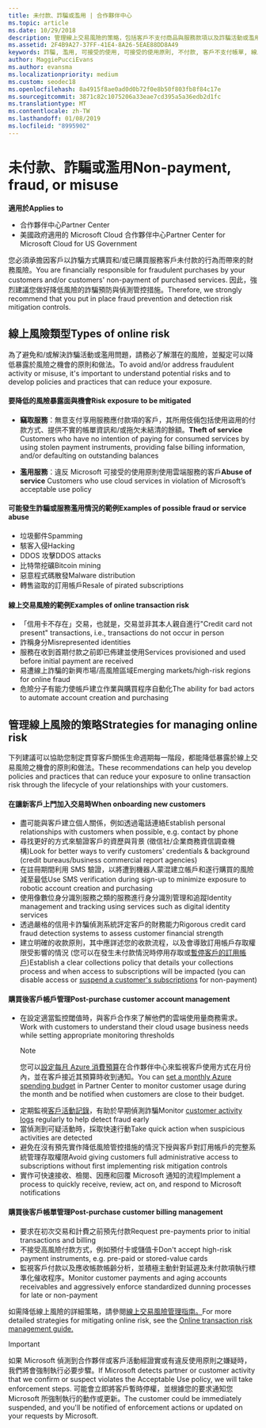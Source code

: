 ```yaml
---
title: 未付款、詐騙或濫用 | 合作夥伴中心
ms.topic: article
ms.date: 10/29/2018
description: 管理線上交易風險的策略，包括客戶不支付商品與服務款項以及詐騙活動或濫用。
ms.assetid: 2F4B9A27-37FF-41E4-8A26-5EAE88DD8A49
keywords: 詐騙, 濫用, 可接受的使用, 可接受的使用原則, 不付款, 客戶不支付帳單, 線上風險, 竊取服務, 濫用服務, 暫停訂閱,
author: MaggiePucciEvans
ms.author: evansma
ms.localizationpriority: medium
ms.custom: seodec18
ms.openlocfilehash: 8a4915f8ae0ad0d0b72f0e8b50f803fb8f84c17e
ms.sourcegitcommit: 3871c82c1075206a33eae7cd395a5a36edb2d1fc
ms.translationtype: MT
ms.contentlocale: zh-TW
ms.lasthandoff: 01/08/2019
ms.locfileid: "8995902"
---
```

# <a name="non-payment-fraud-or-misuse"></a><span data-ttu-id="1e248-104">未付款、詐騙或濫用</span><span class="sxs-lookup"><span data-stu-id="1e248-104">Non-payment, fraud, or misuse</span></span>

**<span data-ttu-id="1e248-105">適用於</span><span class="sxs-lookup"><span data-stu-id="1e248-105">Applies to</span></span>**

-  <span data-ttu-id="1e248-106">合作夥伴中心</span><span class="sxs-lookup"><span data-stu-id="1e248-106">Partner Center</span></span>
-  <span data-ttu-id="1e248-107">美國政府適用的 Microsoft Cloud 合作夥伴中心</span><span class="sxs-lookup"><span data-stu-id="1e248-107">Partner Center for Microsoft Cloud for US Government</span></span>



<span data-ttu-id="1e248-108">您必須承擔因客戶以詐騙方式購買和/或已購買服務客戶未付款的行為而帶來的財務風險。</span><span class="sxs-lookup"><span data-stu-id="1e248-108">You are financially responsible for fraudulent purchases by your customers and/or customers' non-payment of purchased services.</span></span> <span data-ttu-id="1e248-109">因此，強烈建議您做好降低風險的詐騙預防與偵測管控措施。</span><span class="sxs-lookup"><span data-stu-id="1e248-109">Therefore, we strongly recommend that you put in place fraud prevention and detection risk mitigation controls.</span></span>

## <a name="types-of-online-risk"></a><span data-ttu-id="1e248-110">線上風險類型</span><span class="sxs-lookup"><span data-stu-id="1e248-110">Types of online risk</span></span>

<span data-ttu-id="1e248-111">為了避免和/或解決詐騙活動或濫用問題，請務必了解潛在的風險，並擬定可以降低暴露於風險之機會的原則和做法。</span><span class="sxs-lookup"><span data-stu-id="1e248-111">To avoid and/or address fraudulent activity or misuse, it's important to understand potential risks and to develop policies and practices that can reduce your exposure.</span></span>

#### <a name="risk-exposure-to-be-mitigated"></a><span data-ttu-id="1e248-112">要降低的風險暴露面與機會</span><span class="sxs-lookup"><span data-stu-id="1e248-112">Risk exposure to be mitigated</span></span>

- <span data-ttu-id="1e248-113">**竊取服務**：無意支付享用服務應付款項的客戶，其所用伎倆包括使用盜用的付款方式、提供不實的帳單資訊和/或拖欠未結清的餘額。</span><span class="sxs-lookup"><span data-stu-id="1e248-113">**Theft of service** Customers who have no intention of paying for consumed services by using stolen payment instruments, providing false billing information, and/or defaulting on outstanding balances</span></span>

- <span data-ttu-id="1e248-114">**濫用服務**：違反 Microsoft 可接受的使用原則使用雲端服務的客戶</span><span class="sxs-lookup"><span data-stu-id="1e248-114">**Abuse of service** Customers who use cloud services in violation of Microsoft’s acceptable use policy</span></span>

#### <a name="examples-of-possible-fraud-or-service-abuse"></a><span data-ttu-id="1e248-115">可能發生詐騙或服務濫用情況的範例</span><span class="sxs-lookup"><span data-stu-id="1e248-115">Examples of possible fraud or service abuse</span></span>
- <span data-ttu-id="1e248-116">垃圾郵件</span><span class="sxs-lookup"><span data-stu-id="1e248-116">Spamming</span></span>
- <span data-ttu-id="1e248-117">駭客入侵</span><span class="sxs-lookup"><span data-stu-id="1e248-117">Hacking</span></span>
- <span data-ttu-id="1e248-118">DDOS 攻擊</span><span class="sxs-lookup"><span data-stu-id="1e248-118">DDOS attacks</span></span>
- <span data-ttu-id="1e248-119">比特幣挖礦</span><span class="sxs-lookup"><span data-stu-id="1e248-119">Bitcoin mining</span></span>
- <span data-ttu-id="1e248-120">惡意程式碼散發</span><span class="sxs-lookup"><span data-stu-id="1e248-120">Malware distribution</span></span>
- <span data-ttu-id="1e248-121">轉售盜取的訂用帳戶</span><span class="sxs-lookup"><span data-stu-id="1e248-121">Resale of pirated subscriptions</span></span> 

#### <a name="examples-of-online-transaction-risk"></a><span data-ttu-id="1e248-122">線上交易風險的範例</span><span class="sxs-lookup"><span data-stu-id="1e248-122">Examples of online transaction risk</span></span>
- <span data-ttu-id="1e248-123">「信用卡不存在」交易，也就是，交易並非其本人親自進行</span><span class="sxs-lookup"><span data-stu-id="1e248-123">"Credit card not present" transactions, i.e., transactions do not occur in person</span></span>
- <span data-ttu-id="1e248-124">詐稱身分</span><span class="sxs-lookup"><span data-stu-id="1e248-124">Misrepresented identities</span></span>
- <span data-ttu-id="1e248-125">服務在收到首期付款之前即已佈建並使用</span><span class="sxs-lookup"><span data-stu-id="1e248-125">Services provisioned and used before initial payment are received</span></span>
- <span data-ttu-id="1e248-126">易遭線上詐騙的新興市場/高風險區域</span><span class="sxs-lookup"><span data-stu-id="1e248-126">Emerging markets/high-risk regions for online fraud</span></span>
- <span data-ttu-id="1e248-127">危險分子有能力使帳戶建立作業與購買程序自動化</span><span class="sxs-lookup"><span data-stu-id="1e248-127">The ability for bad actors to automate account creation and purchasing</span></span>

## <a name="strategies-for-managing-online-risk"></a><span data-ttu-id="1e248-128">管理線上風險的策略</span><span class="sxs-lookup"><span data-stu-id="1e248-128">Strategies for managing online risk</span></span>

<span data-ttu-id="1e248-129">下列建議可以協助您制定貫穿客戶關係生命週期每一階段，都能降低暴露於線上交易風險之機會的原則和做法。</span><span class="sxs-lookup"><span data-stu-id="1e248-129">These recommendations can help you develop policies and practices that can reduce your exposure to online transaction risk through the lifecycle of your relationships with your customers.</span></span>  

#### <a name="when-onboarding-new-customers"></a><span data-ttu-id="1e248-130">在讓新客戶上門加入交易時</span><span class="sxs-lookup"><span data-stu-id="1e248-130">When onboarding new customers</span></span>
- <span data-ttu-id="1e248-131">盡可能與客戶建立個人關係，例如透過電話連絡</span><span class="sxs-lookup"><span data-stu-id="1e248-131">Establish personal relationships with customers when possible, e.g. contact by phone</span></span>
- <span data-ttu-id="1e248-132">尋找更好的方式來驗證客戶的資歷與背景 (徵信社/企業商務資信調查機構)</span><span class="sxs-lookup"><span data-stu-id="1e248-132">Look for better ways to verify customers' credentials & background (credit bureaus/business commercial report agencies)</span></span> 
- <span data-ttu-id="1e248-133">在註冊期間利用 SMS 驗證，以將遭到機器人蒙混建立帳戶和遂行購買的風險減至最低</span><span class="sxs-lookup"><span data-stu-id="1e248-133">Use SMS verification during sign-up to minimize exposure to robotic account creation and purchasing</span></span>
- <span data-ttu-id="1e248-134">使用像數位身分識別服務之類的服務進行身分識別管理和追蹤</span><span class="sxs-lookup"><span data-stu-id="1e248-134">Identity management and tracking using services such as digital identity services</span></span>
- <span data-ttu-id="1e248-135">透過嚴格的信用卡詐騙偵測系統評定客戶的財務能力</span><span class="sxs-lookup"><span data-stu-id="1e248-135">Rigorous credit card fraud detection systems to assess customer financial strength</span></span>
- <span data-ttu-id="1e248-136">建立明確的收款原則，其中應詳述您的收款流程，以及會導致訂用帳戶存取權限受影響的情況 (您可以在發生未付款情況時停用存取或[暫停客戶的訂用帳戶](suspend-a-subscription.md))</span><span class="sxs-lookup"><span data-stu-id="1e248-136">Establish a clear collections policy that details your collections process and when access to subscriptions will be impacted (you can disable access or [suspend a customer's subscriptions](suspend-a-subscription.md) for non-payment)</span></span>

#### <a name="post-purchase-customer-account-management"></a><span data-ttu-id="1e248-137">購買後客戶帳戶管理</span><span class="sxs-lookup"><span data-stu-id="1e248-137">Post-purchase customer account management</span></span>
- <span data-ttu-id="1e248-138">在設定適當監控閾值時，與客戶合作來了解他們的雲端使用量商務需求。</span><span class="sxs-lookup"><span data-stu-id="1e248-138">Work with customers to understand their cloud usage business needs while setting appropriate monitoring thresholds</span></span>
    > [!NOTE]  
    >  <span data-ttu-id="1e248-139">您可以[設定每月 Azure 消費預算](set-an-azure-spending-budget-for-your-customers.md)在合作夥伴中心來監視客戶使用方式在月份內，並在客戶接近其預算時收到通知。</span><span class="sxs-lookup"><span data-stu-id="1e248-139">You can [set a monthly Azure spending budget](set-an-azure-spending-budget-for-your-customers.md) in Partner Center to monitor customer usage during the month and be notified when customers are close to their budget.</span></span>
- <span data-ttu-id="1e248-140">定期監視[客戶活動記錄](activity-logs.md)，有助於早期偵測詐騙</span><span class="sxs-lookup"><span data-stu-id="1e248-140">Monitor [customer activity logs](activity-logs.md) regularly to help detect fraud early</span></span>
- <span data-ttu-id="1e248-141">當偵測到可疑活動時，採取快速行動</span><span class="sxs-lookup"><span data-stu-id="1e248-141">Take quick action when suspicious activities are detected</span></span>
- <span data-ttu-id="1e248-142">避免在沒有預先實作降低風險管控措施的情況下授與客戶對訂用帳戶的完整系統管理存取權限</span><span class="sxs-lookup"><span data-stu-id="1e248-142">Avoid giving customers full administrative access to subscriptions without first implementing risk mitigation controls</span></span>
- <span data-ttu-id="1e248-143">實作可快速接收、檢閱、因應和回覆 Microsoft 通知的流程</span><span class="sxs-lookup"><span data-stu-id="1e248-143">Implement a process to quickly receive, review, act on, and respond to Microsoft notifications</span></span>

#### <a name="post-purchase-customer-billing-management"></a><span data-ttu-id="1e248-144">購買後客戶帳單管理</span><span class="sxs-lookup"><span data-stu-id="1e248-144">Post-purchase customer billing management</span></span>
- <span data-ttu-id="1e248-145">要求在初次交易和計費之前預先付款</span><span class="sxs-lookup"><span data-stu-id="1e248-145">Request pre-payments prior to initial transactions and billing</span></span> 
- <span data-ttu-id="1e248-146">不接受高風險付款方式，例如預付卡或儲值卡</span><span class="sxs-lookup"><span data-stu-id="1e248-146">Don't accept high-risk payment instruments, e.g. pre-paid or stored-value cards</span></span>
- <span data-ttu-id="1e248-147">監視客戶付款以及應收帳款帳齡分析，並積極主動針對延遲及未付款項執行標準化催收程序。</span><span class="sxs-lookup"><span data-stu-id="1e248-147">Monitor customer payments and aging accounts receivables and aggressively enforce standardized dunning processes for late or non-payment</span></span>

<span data-ttu-id="1e248-148">如需降低線上風險的詳細策略，請參閱[線上交易風險管理指南。](https://assets.windowsphone.com/7d885238-e13b-4f10-a682-3d5adacd2859/CSP-PartnerRiskGuide-APSFinal_InvariantCulture_Default.zip)</span><span class="sxs-lookup"><span data-stu-id="1e248-148">For more detailed strategies for mitigating online risk, see the [Online transaction risk management guide.](https://assets.windowsphone.com/7d885238-e13b-4f10-a682-3d5adacd2859/CSP-PartnerRiskGuide-APSFinal_InvariantCulture_Default.zip)</span></span>

> [!IMPORTANT]  
> <span data-ttu-id="1e248-149">如果 Microsoft 偵測到合作夥伴或客戶活動經證實或有違反使用原則之嫌疑時，我們將會強制執行必要步驟。</span><span class="sxs-lookup"><span data-stu-id="1e248-149">If Microsoft detects partner or customer activity that we confirm or suspect violates the Acceptable Use policy, we will take enforcement steps.</span></span> <span data-ttu-id="1e248-150">可能會立即將客戶暫時停權，並根據您的要求通知您 Microsoft 所強制執行的動作或更新。</span><span class="sxs-lookup"><span data-stu-id="1e248-150">The customer could be immediately suspended, and you'll be notified of enforcement actions or updated on your requests by Microsoft.</span></span>

 

 



